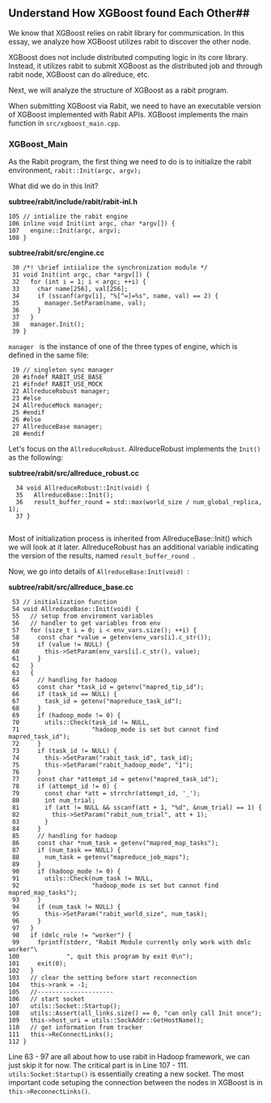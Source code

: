 ## Understand How XGBoost found Each Other##

We know that XGBoost relies on rabit library for communication. In this essay, we analyze how XGBoost utilizes rabit to discover the other node. 

XGBoost does not include distributed computing logic in its core library. Instead, it utilizes rabit to submit XGBoost as the distributed job and through rabit node, XGBoost can do allreduce, etc.


Next, we will analyze the structure of XGBoost as a rabit program.

When submitting XGBoost via Rabit, we need to have an executable version of XGBoost implemented with Rabit APIs. XGBoost implements the main function in `src/xgboost_main.cpp`.

### XGBoost_Main ###

As the Rabit program, the first thing we need to do is to initialize the rabit environment, `rabit::Init(argc, argv); `

What did we do in this Init? 

<b>subtree/rabit/include/rabit/rabit-inl.h</b>

``` 
105 // intialize the rabit engine                                                                                 
106 inline void Init(int argc, char *argv[]) {                                                                    
107   engine::Init(argc, argv);                                                                                   
108 } 

```

<b> subtree/rabit/src/engine.cc </b>

```
 30 /*! \brief intiialize the synchronization module */                                                           
 31 void Init(int argc, char *argv[]) {                                                                           
 32   for (int i = 1; i < argc; ++i) {                                                                            
 33     char name[256], val[256];                                                                                 
 34     if (sscanf(argv[i], "%[^=]=%s", name, val) == 2) {                                                        
 35       manager.SetParam(name, val);                                                                            
 36     }                                                                                                         
 37   }                                                                                                           
 38   manager.Init();                                                                                             
 39 }                
```


`manager ` is the instance of one of the three types of engine, which is defined in the same file:

```
 19 // singleton sync manager                                                                                     
 20 #ifndef RABIT_USE_BASE                                                                                        
 21 #ifndef RABIT_USE_MOCK                                                                                        
 22 AllreduceRobust manager;                                                                                      
 23 #else                                                                                                         
 24 AllreduceMock manager;                                                                                        
 25 #endif                                                                                                        
 26 #else                                                                                                         
 27 AllreduceBase manager;                                                                                        
 28 #endif                
```

Let's focus on the `AllreduceRobust`. AllreduceRobust implements the `Init()` as the following:

<b>subtree/rabit/src/allreduce_robust.cc</b>

```
  34 void AllreduceRobust::Init(void) {                                                                            
  35   AllreduceBase::Init();                                                                                      
  36   result_buffer_round = std::max(world_size / num_global_replica, 1);                                         
  37 }     
  
```

Most of initialization process is inherited from AllreduceBase::Init() which we will look at it later. AllreduceRobust has an additional variable indicating the version of the results, named `result_buffer_round `.


Now, we go into details of `AllreduceBase:Init(void) `:

<b>subtree/rabit/src/allreduce_base.cc</b>

```
 53 // initialization function                                                                                    
 54 void AllreduceBase::Init(void) {                                                                              
 55   // setup from enviroment variables                                                                          
 56   // handler to get variables from env                                                                        
 57   for (size_t i = 0; i < env_vars.size(); ++i) {                                                              
 58     const char *value = getenv(env_vars[i].c_str());                                                          
 59     if (value != NULL) {                                                                                      
 60       this->SetParam(env_vars[i].c_str(), value);                                                             
 61     }                                                                                                         
 62   }                                                                                                           
 63   {                                                                                                           
 64     // handling for hadoop                                                                                    
 65     const char *task_id = getenv("mapred_tip_id");                                                            
 66     if (task_id == NULL) {                                                                                    
 67       task_id = getenv("mapreduce_task_id");                                                                  
 68     }                                                                                                         
 69     if (hadoop_mode != 0) {                                                                                   
 70       utils::Check(task_id != NULL,                                                                           
 71                    "hadoop_mode is set but cannot find mapred_task_id");                                      
 72     }                                                                                                         
 73     if (task_id != NULL) {                                                                                    
 74       this->SetParam("rabit_task_id", task_id);                                                               
 75       this->SetParam("rabit_hadoop_mode", "1");                                                               
 76     }                                                                                                         
 77     const char *attempt_id = getenv("mapred_task_id");      
 78     if (attempt_id != 0) {                                                                                    
 79       const char *att = strrchr(attempt_id, '_');                                                             
 80       int num_trial;                                                                                          
 81       if (att != NULL && sscanf(att + 1, "%d", &num_trial) == 1) {                                            
 82         this->SetParam("rabit_num_trial", att + 1);                                                           
 83       }                                                                                                       
 84     }                                                                                                         
 85     // handling for hadoop                                                                                    
 86     const char *num_task = getenv("mapred_map_tasks");                                                        
 87     if (num_task == NULL) {                                                                                   
 88       num_task = getenv("mapreduce_job_maps");                                                                
 89     }                                                                                                         
 90     if (hadoop_mode != 0) {                                                                                   
 91       utils::Check(num_task != NULL,                                                                          
 92                    "hadoop_mode is set but cannot find mapred_map_tasks");                                    
 93     }                                                                                                         
 94     if (num_task != NULL) {                                                                                   
 95       this->SetParam("rabit_world_size", num_task);                                                           
 96     }                                                                                                         
 97   }                                                                                                           
 98   if (dmlc_role != "worker") {                                                                                
 99     fprintf(stderr, "Rabit Module currently only work with dmlc worker"\                                      
100             ", quit this program by exit 0\n");                                                               
101     exit(0);                                                                                                  
102   }                                                                                                           
103   // clear the setting before start reconnection                                                              
104   this->rank = -1;                                                                                            
105   //---------------------                                                                                     
106   // start socket                                                                                             
107   utils::Socket::Startup();                                                                                   
108   utils::Assert(all_links.size() == 0, "can only call Init once");                                            
109   this->host_uri = utils::SockAddr::GetHostName();                                                            
110   // get information from tracker                                                                             
111   this->ReConnectLinks();
112 }
```

Line 63 - 97 are all about how to use rabit in Hadoop framework, we can just skip it for now. The critical part is in Line 107 - 111. `utils:Socket:Startup()` is essentially creating a new socket. The most important code setuping the connection between the nodes in XGBoost is in `this->ReconnectLinks()`.


